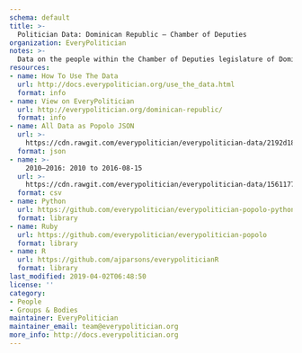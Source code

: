 ```yaml
---
schema: default
title: >-
  Politician Data: Dominican Republic — Chamber of Deputies
organization: EveryPolitician
notes: >-
  Data on the people within the Chamber of Deputies legislature of Dominican Republic.
resources:
- name: How To Use The Data
  url: http://docs.everypolitician.org/use_the_data.html
  format: info
- name: View on EveryPolitician
  url: http://everypolitician.org/dominican-republic/
  format: info
- name: All Data as Popolo JSON
  url: >-
    https://cdn.rawgit.com/everypolitician/everypolitician-data/2192d1865fe694bb309f48db25b6ab5dec3d0824/data/Dominican_Republic/Diputados/ep-popolo-v1.0.json
  format: json
- name: >-
    2010–2016: 2010 to 2016-08-15
  url: >-
    https://cdn.rawgit.com/everypolitician/everypolitician-data/1561177c0b9e391923893dc395ce206dc89ce5a7/data/Dominican_Republic/Diputados/term-2010.csv
  format: csv
- name: Python
  url: https://github.com/everypolitician/everypolitician-popolo-python
  format: library
- name: Ruby
  url: https://github.com/everypolitician/everypolitician-popolo
  format: library
- name: R
  url: https://github.com/ajparsons/everypoliticianR
  format: library
last_modified: 2019-04-02T06:48:50
license: ''
category:
- People
- Groups & Bodies
maintainer: EveryPolitician
maintainer_email: team@everypolitician.org
more_info: http://docs.everypolitician.org
---
```

